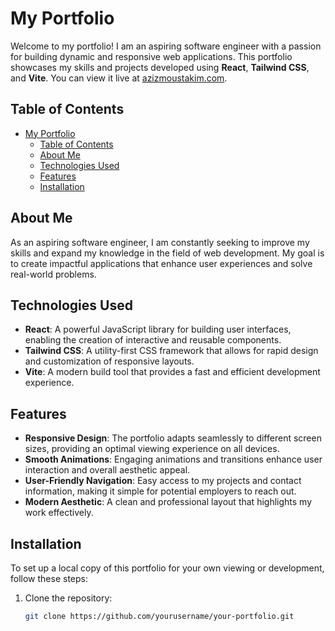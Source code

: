 # My Portfolio

Welcome to my portfolio! I am an aspiring software engineer with a passion for building dynamic and responsive web applications. This portfolio showcases my skills and projects developed using **React**, **Tailwind CSS**, and **Vite**. You can view it live at [azizmoustakim.com](https://azizmoustakim.com).

## Table of Contents

- [My Portfolio](#my-portfolio)
  - [Table of Contents](#table-of-contents)
  - [About Me](#about-me)
  - [Technologies Used](#technologies-used)
  - [Features](#features)
  - [Installation](#installation)

## About Me

As an aspiring software engineer, I am constantly seeking to improve my skills and expand my knowledge in the field of web development. My goal is to create impactful applications that enhance user experiences and solve real-world problems.

## Technologies Used

- **React**: A powerful JavaScript library for building user interfaces, enabling the creation of interactive and reusable components.
- **Tailwind CSS**: A utility-first CSS framework that allows for rapid design and customization of responsive layouts.
- **Vite**: A modern build tool that provides a fast and efficient development experience.

## Features

- **Responsive Design**: The portfolio adapts seamlessly to different screen sizes, providing an optimal viewing experience on all devices.
- **Smooth Animations**: Engaging animations and transitions enhance user interaction and overall aesthetic appeal.
- **User-Friendly Navigation**: Easy access to my projects and contact information, making it simple for potential employers to reach out.
- **Modern Aesthetic**: A clean and professional layout that highlights my work effectively.

## Installation

To set up a local copy of this portfolio for your own viewing or development, follow these steps:

1. Clone the repository:
   ```bash
   git clone https://github.com/yourusername/your-portfolio.git
